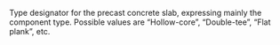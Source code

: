Type designator for the precast concrete slab, expressing mainly the component type. Possible values are “Hollow-core”, “Double-tee”, “Flat plank”, etc.

